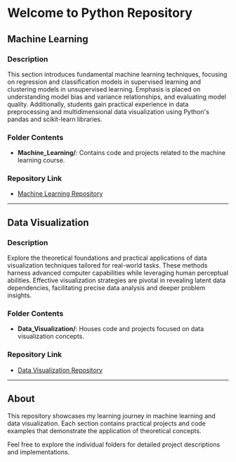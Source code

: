 # Welcome to Python Repository

## Machine Learning

### Description
This section introduces fundamental machine learning techniques, focusing on regression and classification models in supervised learning and clustering models in unsupervised learning. Emphasis is placed on understanding model bias and variance relationships, and evaluating model quality. Additionally, students gain practical experience in data preprocessing and multidimensional data visualization using Python's pandas and scikit-learn libraries.

### Folder Contents
- **Machine_Learning/**: Contains code and projects related to the machine learning course.

### Repository Link
- [Machine Learning Repository](https://github.com/JahyLuky/Python/tree/main/Machine_Learning)

---

## Data Visualization

### Description
Explore the theoretical foundations and practical applications of data visualization techniques tailored for real-world tasks. These methods harness advanced computer capabilities while leveraging human perceptual abilities. Effective visualization strategies are pivotal in revealing latent data dependencies, facilitating precise data analysis and deeper problem insights.

### Folder Contents
- **Data_Visualization/**: Houses code and projects focused on data visualization concepts.

### Repository Link
- [Data Visualization Repository](https://github.com/JahyLuky/Python/tree/main/Data_Visualization)

---

## About
This repository showcases my learning journey in machine learning and data visualization. Each section contains practical projects and code examples that demonstrate the application of theoretical concepts.

Feel free to explore the individual folders for detailed project descriptions and implementations.


